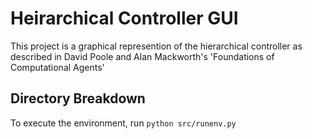 # Heirarchical Controller GUI

This project is a graphical represention of the hierarchical controller as described in David Poole and Alan Mackworth's 'Foundations 
of Computational Agents'

## Directory Breakdown
To execute the environment, run ```python src/runenv.py```

<!DOCTYPE html>
<html>
</html>
